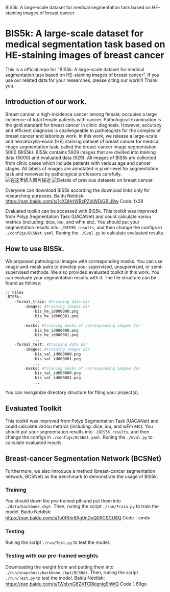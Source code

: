 ﻿BIS5k: A large-scale dataset for medical segmentation task based on HE-staining images of breast cancer

# BIS5k: A large-scale dataset for medical segmentation task based on HE-staining images of breast cancer

This is a official repo for "BIS5k: A large-scale dataset for medical segmentation task based on HE-staining images of breast cancer". If you use our related data for your researches,  please citing our work!!! Thank you.

## Introduction of our work.
Breast cancer, a high-incidence cancer among female, occupies a large incidence of total female patients with cancer. Pathological examination is the gold standard for breast cancer in clinic diagnosis. However, accuracy and efficient diagnosis is challengeable to pathologists for the complex of breast cancer and laborious work. 
In this work, we release a large-scale and hematoxylin-eosin (HE) staining  dataset of breast cancer for medical image segmentation task, called the breast-cancer image segmentation 5000 (BIS5k). BIS5k contains 5929 images that are divided into training data (5000) and evaluated data (929). All images of BIS5k are collected from clinic cases which include patients with various age and cancer stages. All labels of images are annotated in pixel-level for segmentation task and reviewed by pathological professors carefully. 
![在这里插入图片描述](https://img-blog.csdnimg.cn/direct/981cea92614e48f29f8539919b860d82.png)
![Details of previous datasets on breast cancer](https://img-blog.csdnimg.cn/direct/0bbe23bfefc84bd3bd1fd9a2520c500c.png)

Everyone can download BIS5k according the download links only for researching purposes.
Baidu Netdisk: https://pan.baidu.com/s/1cXQHriWBzPZblWDiGBIJ9w
Code: fx28
 
Evaluated toolkit can be accessed with BIS5k.
This toolkit was improved from Polyp Segmentation Task (UACANet) and could calculate variou metrics (including: dice, iou, and wFm etc). You should put your segmentation results into `./BIS5K_results`, and then change the configs in `./configs/BCSNet.yaml`. Runing the `./Eval.py` to calculate evaluated results.

## How to use BIS5k.
We proposed pathological images with corresponding masks. You can use image-and-mask pairs to develop your supervised, unsupervised, or semi-supervised methods. We also provided evaluated toolkit in this work. You can evaluate your segmentation results with it. The file structure can be found as follows:
```python
// Files
-BIS5k:
    -formal_train: #training data dir
    	-images: #training images dir
    		-bis_he_id000000.png
    		-bis_he_id000001.png
    		...
    	-masks: #trianing masks of corresponding images dir
    	    -bis_he_id000000.png
    		-bis_he_id000001.png
    		...
    -formal_test: #training data dir
    	-images: #training images dir
    		-bis_val_id000000.png
    		-bis_val_id000001.png
    		...
    	-masks: #trianing masks of corresponding images dir
    	    -bis_val_id000000.png
    		-bis_val_id000001.png
    		...
```
You can reorganize directory structure for fiting your project(s).
## Evaluated Toolkit
This toolkit was improved from Polyp Segmentation Task (UACANet) and could calculate variou metrics (including: dice, iou, and wFm etc). You should put your segmentation results into `./BIS5K_results`, and then change the configs in `./configs/BCSNet.yaml`. Runing the `./Eval.py` to calculate evaluated results.

## Breast-cancer Segmentation Network (BCSNet)
Furthermore, we also introduce a method (breast-cancer segmentation network, BCSNet) as the benchmark to demonstrate the usage of BIS5k. 

### Training
You should down the pre-trained pth and put them into  `./data/backbone_ckpt`. Then, runing the script `./run/Train.py` to train the model.
Baidu Netdisk: https://pan.baidu.com/s/1o0fKhr8Xg0nDyQ0RCSCU8Q 
Code：cmdv 

### Testing
Runing the script `./run/Test.py` to test the model.

### Testing with our pre-trained weights
Downloading the weight from and putting them into `./run/snapshots/backbone_ckpt/BCSNet`. Then, runing the script `./run/Test.py` to test the model.
Baidu Netdisk: https://pan.baidu.com/s/1WolxnG6Z4TCRkignig9hWQ 
Code：69go